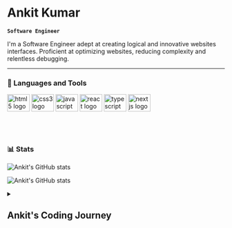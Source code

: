 #  Ankit Kumar

**`Software Engineer`**

I'm a Software Engineer adept at creating logical and innovative websites interfaces. Proficient at optimizing websites, reducing complexity and relentless debugging.

---

### 🧰 Languages and Tools
<div align="left">
  <img src="https://cdn.jsdelivr.net/gh/devicons/devicon/icons/html5/html5-original.svg" height="40" width="52" alt="html5 logo"  />
  <img src="https://cdn.jsdelivr.net/gh/devicons/devicon/icons/css3/css3-original.svg" height="40" width="52" alt="css3 logo"  />
  <img src="https://cdn.jsdelivr.net/gh/devicons/devicon/icons/javascript/javascript-original.svg" height="40" width="52" alt="javascript logo"  />
  <img src="https://cdn.jsdelivr.net/gh/devicons/devicon/icons/react/react-original.svg" height="40" width="52" alt="react logo"  />
  <img src="https://cdn.jsdelivr.net/gh/devicons/devicon/icons/typescript/typescript-original.svg" height="40" width="52" alt="typescript logo"  />
  <img src="https://cdn.jsdelivr.net/gh/devicons/devicon/icons/nextjs/nextjs-original.svg" height="40" width="52" alt="nextjs logo"  />
</div>


<br />
<br />

#

### 📊 Stats

![Ankit's GitHub stats](https://github-readme-stats.vercel.app/api?username=ankit8295&hide=stars,contribs&show_icons=true&theme=gruvbox)

![Ankit's GitHub stats](https://github-readme-stats.vercel.app/api/top-langs/?username=ankit8295&layout=compact&theme=gruvbox)

<details>
 <summary><h2>Ankit's Coding Journey</h2></summary>
   I started my journey as a naive electronics enthusiast with a passion to one day get a career in the field, simultaneously learning multiple aspects of the windows operating system, with a dream to build the most optimized windows image for personal use. My interest in development peaked, due to which I started learning about multiple languages. This lead me to the path, that I'm on today, to become a full stack developer by the end of 2022.

[My Website](https://ankitresume.netlify.app)
